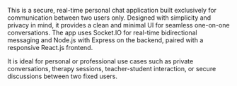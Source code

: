This is a secure, real-time personal chat application built exclusively for communication between two users only. Designed with simplicity and privacy in mind, it provides a clean and minimal UI for seamless one-on-one conversations. The app uses Socket.IO for real-time bidirectional messaging and Node.js with Express on the backend, paired with a responsive React.js frontend.

It is ideal for personal or professional use cases such as private conversations, therapy sessions, teacher-student interaction, or secure discussions between two fixed users.

